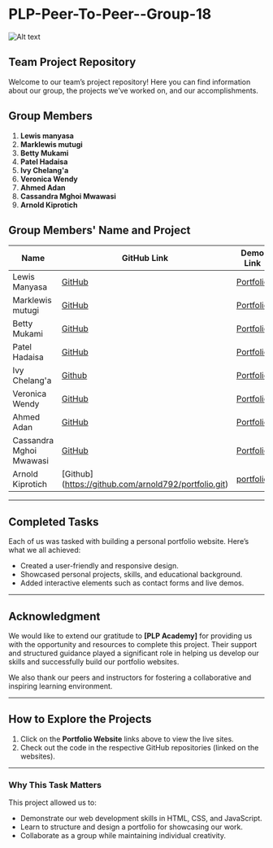 # PLP-Peer-To-Peer--Group-18
![Alt text](assets/Hackathon-poster.jpg)

## Team Project Repository
Welcome to our team’s project repository! Here you can find information about our group, the projects we’ve worked on, and our accomplishments.

## Group Members

1. **Lewis manyasa**
2. **Marklewis mutugi**
3. **Betty Mukami**
4. **Patel Hadaisa**
5. **Ivy Chelang'a**
6. **Veronica Wendy**
7. **Ahmed Adan**
8. **Cassandra Mghoi Mwawasi**
9. **Arnold Kiprotich**


## Group Members' Name and Project

| Name             | GitHub Link                              | Demo Link                         |
|------------------|------------------------------------------|------------------------------------|
| Lewis Manyasa    | [GitHub](https://github.com/kinglui2/my-personal-website-portfolio-Group-18.git) | [Portfolio](https://kinglui2.github.io/my-personal-website-portfolio-Group-18/) |
| Marklewis mutugi        | [GitHub](https://github.com/lewiii254/Marklewis-portfolio-group-18)     | [Portfolio](https://lewiii254.github.io/Marklewis-portfolio-group-18/) |
| Betty Mukami    | [GitHub](https://github.com/Bettylmm/myportfolio-group18.git) | [Portfolio](https://github.com/Bettylmm/myportfolio-group18.git) |
| Patel Hadaisa     | [GitHub](https://github.com/PatelFamily21/patelfamily21.github.io)  | [Portfolio](http://patelfamily21.github.io) |
| Ivy Chelang'a     | [Github](https://github.com/IvyG111/Portfolio.git)  | [Portfolio](https://github.com/IvyG111/Portfolio.git) |
| Veronica Wendy     | [GitHub](https://github.com/V4Me-star/hackathon-1.git)  | [Portfolio](https://github.com/V4Me-star/hackathon-1.git) |
| Ahmed Adan     | [GitHub](https://github.com/Noor3600/SafaricomHookHackathon1-Group18.git)  | [Portfolio](https://github.com/Noor3600/SafaricomHookHackathon1-Group18.git) |
| Cassandra Mghoi Mwawasi | [GitHub](https://github.com/Ceemghoi/Portolio.git)  | [Portfolio](https://github.com/Ceemghoi/Portolio.git) |
Arnold Kiprotich   |[Github] (https://github.com/arnold792/portfolio.git)    | [portfolio](https://portfolio-git-main-arnoldkiprotich50-gmailcoms-projects.vercel.app/)
---

## Completed Tasks

Each of us was tasked with building a personal portfolio website. Here’s what we all achieved:  
- Created a user-friendly and responsive design.  
- Showcased personal projects, skills, and educational background.  
- Added interactive elements such as contact forms and live demos.  

---
## Acknowledgment

We would like to extend our gratitude to **[PLP Academy]** for providing us with the opportunity and resources to complete this project. Their support and structured guidance played a significant role in helping us develop our skills and successfully build our portfolio websites.

We also thank our peers and instructors for fostering a collaborative and inspiring learning environment.

---

## How to Explore the Projects
1. Click on the **Portfolio Website** links above to view the live sites.
2. Check out the code in the respective GitHub repositories (linked on the websites).

---

### **Why This Task Matters**
This project allowed us to:  
- Demonstrate our web development skills in HTML, CSS, and JavaScript.  
- Learn to structure and design a portfolio for showcasing our work.  
- Collaborate as a group while maintaining individual creativity.
